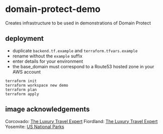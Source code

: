 # domain-protect-demo
Creates infrastructure to be used in demonstrations of Domain Protect

## deployment
* duplicate `backend.tf.example` and `terraform.tfvars.example`
* rename without the `example` suffix
* enter details for your environment
* the base_domain must correspond to a Route53 hosted zone in your AWS account
```
terraform init
terraform workspace new demo
terraform plan
terraform apply
```

## image acknowledgements
Corcovado: [The Luxury Travel Expert](https://theluxurytravelexpert.com/2022/05/23/top-10-most-beautiful-national-parks-world)
Fiordland: [The Luxury Travel Expert](https://theluxurytravelexpert.com/2022/05/23/top-10-most-beautiful-national-parks-world)
Yosemite: [US National Parks](https://www.nps.gov/yose/index.htm)